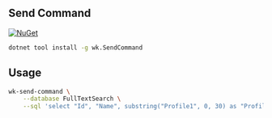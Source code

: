 ## Send Command

[![NuGet](https://img.shields.io/nuget/v/wk.SendCommand.svg)](https://www.nuget.org/packages/wk.SendCommand)

```bash
dotnet tool install -g wk.SendCommand
```

## Usage

```bash
wk-send-command \
    --database FullTextSearch \
    --sql 'select "Id", "Name", substring("Profile1", 0, 30) as "Profile" from "Students" limit 10'
```